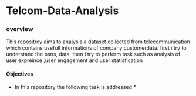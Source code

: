 # Telcom-Data-Analysis
### overview
This repositroy aims to analysis  a dataset collected from telecommunication which contains usefull informations of company customerdata. first i try to understand the bsns, data, then i try to perform task such as  analysis of user expreince ,user engagement and user statisfication 
#### Objectives
  * In this repository the following task is addressed
      * 
